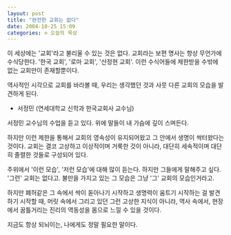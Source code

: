 ```yaml
---
layout: post
title: "완전한 교회는 없다"
date: 2004-10-25 15:09
categories: ⊙ 오늘의 묵상
---
```


이 세상에는 '교회'라고 불리울 수 있는 것은 없다. 
교회라는 보편 명사는 항상 무언가에 수식당한다. '한국 교회', '로마 교회', '산정현 교회'. 이런 수식어들에 제한받을 수밖에 없는 교회만이 존재할뿐이다. 

역사적인 시각으로 교회를 바라볼 때, 우리는 생각했던 것과 사뭇 다른 교회의 모습을 발견하게 된다.
- 서정민 (연세대학교 신학과 한국교회사 교수님)

서정민 교수님의 수업을 듣고 있다. 위에 말들이 내 가슴에 깊이 스며든다.

하지만 이런 제한을 통해서 교회의 영속성이 유지되어왔고 그 안에서 생명이 싹터왔다는 것이다. 교회는 결코 고상하고 이상적이며 거룩한 것이 아니라, 대단히 세속적이며 대단히 졸렬한 것들로 구성되어 있다. 

주위에서 '이런 모습', '저런 모습'에 대해 많이 듣는다. 하지만 그들에게 말해주고 싶다. '그런' 교회는 없다고. 불만을 가지고 있는 그 모습은 그냥 '그' 교회의 모습인거라고.

하지만 폐허같은 그 속에서 싹이 돋아나기 시작하고 생명력이 움트기 시작하는 걸 발견하기 시작할 때, 머릿 속에서 그리고 있던 그런 고상한 지식이 아니라, 역사 속에서, 현장에서 꿈틀거리는 진리의 역동성을 몸으로 느낄 수 있을 것이다.

지금도 항상 되뇌이는, 나에게도 정말 필요한 말이다.

       
